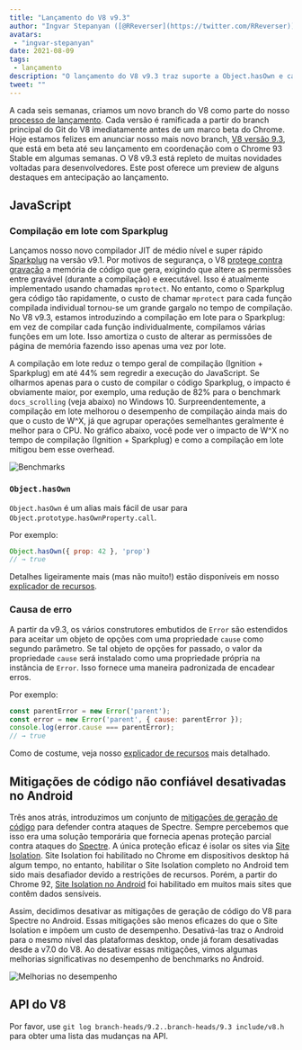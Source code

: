 ```yaml
---
title: "Lançamento do V8 v9.3"
author: "Ingvar Stepanyan ([@RReverser](https://twitter.com/RReverser))"
avatars: 
 - "ingvar-stepanyan"
date: 2021-08-09
tags: 
 - lançamento
description: "O lançamento do V8 v9.3 traz suporte a Object.hasOwn e causas de erro, melhora o desempenho da compilação e desativa as mitigações de geração de código não confiável no Android."
tweet: ""
---
```

A cada seis semanas, criamos um novo branch do V8 como parte do nosso [processo de lançamento](https://v8.dev/docs/release-process). Cada versão é ramificada a partir do branch principal do Git do V8 imediatamente antes de um marco beta do Chrome. Hoje estamos felizes em anunciar nosso mais novo branch, [V8 versão 9.3](https://chromium.googlesource.com/v8/v8.git/+log/branch-heads/9.3), que está em beta até seu lançamento em coordenação com o Chrome 93 Stable em algumas semanas. O V8 v9.3 está repleto de muitas novidades voltadas para desenvolvedores. Este post oferece um preview de alguns destaques em antecipação ao lançamento.

<!--truncate-->
## JavaScript

### Compilação em lote com Sparkplug

Lançamos nosso novo compilador JIT de médio nível e super rápido [Sparkplug](https://v8.dev/blog/sparkplug) na versão v9.1. Por motivos de segurança, o V8 [protege contra gravação](https://en.wikipedia.org/wiki/W%5EX) a memória de código que gera, exigindo que altere as permissões entre gravável (durante a compilação) e executável. Isso é atualmente implementado usando chamadas `mprotect`. No entanto, como o Sparkplug gera código tão rapidamente, o custo de chamar `mprotect` para cada função compilada individual tornou-se um grande gargalo no tempo de compilação. No V8 v9.3, estamos introduzindo a compilação em lote para o Sparkplug: em vez de compilar cada função individualmente, compilamos várias funções em um lote. Isso amortiza o custo de alterar as permissões de página de memória fazendo isso apenas uma vez por lote.

A compilação em lote reduz o tempo geral de compilação (Ignition + Sparkplug) em até 44% sem regredir a execução do JavaScript. Se olharmos apenas para o custo de compilar o código Sparkplug, o impacto é obviamente maior, por exemplo, uma redução de 82% para o benchmark `docs_scrolling` (veja abaixo) no Windows 10. Surpreendentemente, a compilação em lote melhorou o desempenho de compilação ainda mais do que o custo de W^X, já que agrupar operações semelhantes geralmente é melhor para o CPU. No gráfico abaixo, você pode ver o impacto de W^X no tempo de compilação (Ignition + Sparkplug) e como a compilação em lote mitigou bem esse overhead.

![Benchmarks](/_img/v8-release-93/sparkplug.svg)

### `Object.hasOwn`

`Object.hasOwn` é um alias mais fácil de usar para `Object.prototype.hasOwnProperty.call`.

Por exemplo:

```javascript
Object.hasOwn({ prop: 42 }, 'prop')
// → true
```

Detalhes ligeiramente mais (mas não muito!) estão disponíveis em nosso [explicador de recursos](https://v8.dev/features/object-has-own).

### Causa de erro

A partir da v9.3, os vários construtores embutidos de `Error` são estendidos para aceitar um objeto de opções com uma propriedade `cause` como segundo parâmetro. Se tal objeto de opções for passado, o valor da propriedade `cause` será instalado como uma propriedade própria na instância de `Error`. Isso fornece uma maneira padronizada de encadear erros.

Por exemplo:

```javascript
const parentError = new Error('parent');
const error = new Error('parent', { cause: parentError });
console.log(error.cause === parentError);
// → true
```

Como de costume, veja nosso [explicador de recursos](https://v8.dev/features/error-cause) mais detalhado.

## Mitigações de código não confiável desativadas no Android

Três anos atrás, introduzimos um conjunto de [mitigações de geração de código](https://v8.dev/blog/spectre) para defender contra ataques de Spectre. Sempre percebemos que isso era uma solução temporária que fornecia apenas proteção parcial contra ataques do [Spectre](https://spectreattack.com/spectre.pdf). A única proteção eficaz é isolar os sites via [Site Isolation](https://blog.chromium.org/2021/03/mitigating-side-channel-attacks.html). Site Isolation foi habilitado no Chrome em dispositivos desktop há algum tempo, no entanto, habilitar o Site Isolation completo no Android tem sido mais desafiador devido a restrições de recursos. Porém, a partir do Chrome 92, [Site Isolation no Android](https://security.googleblog.com/2021/07/protecting-more-with-site-isolation.html) foi habilitado em muitos mais sites que contêm dados sensíveis.

Assim, decidimos desativar as mitigações de geração de código do V8 para Spectre no Android. Essas mitigações são menos eficazes do que o Site Isolation e impõem um custo de desempenho. Desativá-las traz o Android para o mesmo nível das plataformas desktop, onde já foram desativadas desde a v7.0 do V8. Ao desativar essas mitigações, vimos algumas melhorias significativas no desempenho de benchmarks no Android.

![Melhorias no desempenho](/_img/v8-release-93/code-mitigations.svg)

## API do V8

Por favor, use `git log branch-heads/9.2..branch-heads/9.3 include/v8.h` para obter uma lista das mudanças na API.
